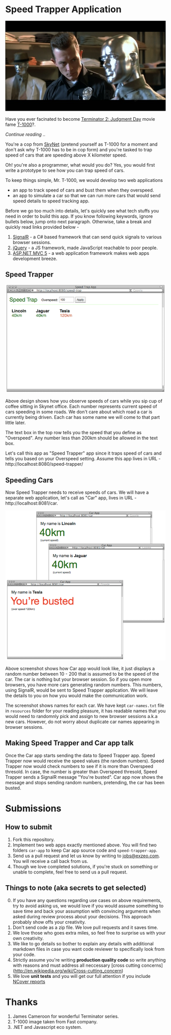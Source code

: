 # Speed Trapper Application

<img src="images/T1000.jpg" />

Have you ever facinated to become [Terminator 2: Judgment Day](http://en.wikipedia.org/wiki/Terminator_2:_Judgment_Day) movie fame [T-1000](http://en.wikipedia.org/wiki/T-1000)?. 

*Continue reading ..*

You're a cop from [SkyNet](http://en.wikipedia.org/wiki/Skynet_(Terminator)) (pretend yourself as T-1000 for a moment and don't ask why T-1000 has to be in cop form) and you're tasked to trap speed of cars that are speeding above X kilometer speed.

Oh! you're also a programmer, what would you do? Yes, you would first write a prototype to see how you can trap speed of cars.

To keep things simple, Mr. T-1000, we would develop two web applications 

* an app to track speed of cars and bust them when they overspeed.
* an app to simulate a car so that we can run more cars that would send speed details to speed tracking app. 

Before we go too much into details, let's quickly see what tech stuffs you need in order to build this app. If you know following keywords, ignore bullets below, jump onto next paragraph. Otherwise, take a break and quickly read links provided below -

1. [SignalR](http://signalr.net/) - a C# based framework that can send quick signals to various browser sessions.
2. [jQuery](https://jquery.org/) - a JS framework, made JavaScript reachable to poor people.
3. [ASP.NET MVC 5](http://en.wikipedia.org/wiki/ASP.NET_MVC_Framework) - a web application framework makes web apps development breeze.

## Speed Trapper

![image](./images/speed-trap-app-sc.png)

Above design shows how you observe speeds of cars while you sip cup of coffee sitting in Skynet office. Each number represents current speed of cars speeding in some roads. We don't care about which road a car is currently being driven. Each car has some name we will come to that part little later.

The text box in the top row tells you the speed that you define as "Overspeed". Any number less than 200km should be allowed in the text box.

Let's call this app as "Speed Trapper" app since it traps speed of cars and tells you based on your Overspeed setting. Assume this app lives in URL - http://localhost:8080/speed-trapper/

## Speeding Cars

Now Speed Trapper needs to receive speeds of cars. We will have a separate web application, let's call as "Car" app, lives in URL - http://localhost:8081/car.

![image](./images/car-app-sc.png)

Above screenshot shows how Car app would look like, it just displays a random number between 10 - 200 that is assumed to be the speed of the car. The car is nothing but your browser session. So if you open more browsers, you have more cars generating random numbers. This numbers, using SignalR, would be sent to Speed Trapper application. We will leave the details to you on how you would make the communication work.

The screenshot shows names for each car. We have kept ```car-names.txt``` file in ```resources``` folder for your reading pleasure, it has readable names that you would need to randomnly pick and assign to new browser sessions a.k.a new cars. However, do not worry about duplicate car names appearing in browser sessions.

## Making Speed Trapper and Car app talk

Once the Car app starts sending the data to Speed Trapper app. Speed Trapper now would receive the speed values (the random numbers). Speed Trapper now would check numbers to see if it is more than Overspeed thresold. In case, the number is greater than Overspeed thresold, Speed Trapper sends a SignalR message "You're busted". Car app now shows the message and stops sending random numbers, pretending, the car has been busted.

# Submissions

## How to submit

1. Fork this repository.
2. Implement two web apps exactly mentioned above. You will find two folders ```car-app``` to keep Car app source code and ```speed-trapper-app```.
3. Send us a pull request and let us know by writing to jobs@exzeo.com. You will receive a call back from us.
4. Though we love completed solutions, if you're stuck on something or unable to complete, feel free to send us a pull request.

## Things to note (aka secrets to get selected)

0. If you have any questions regarding use cases on above requirements, try to avoid asking us, we would love if you would assume something to save time and back your assumption with convincing arguments when asked during review process about your decisions. This approach probably show offs your creativity.
1. Don't send code as a zip file. We love pull requests and it saves time.
2. We love those who goes extra miles, so feel free to surprise us with your own creativity.
3. We like to go details so bother to explain any details with additional markdown files in case you want code reviewer to specifically look from your code.
4. Strictly assume you're writing __production quality code__ so write anything with reasons and must address all neccessary [cross cutting concerns] (http://en.wikipedia.org/wiki/Cross-cutting_concern)
5. We love __unit tests__ and you will get our full attention if you include [NCover reports](http://ncover.sourceforge.net/sample-output/NCover-report.html)

# Thanks
1. James Cameroon for wonderful Terminator series.
2. T-1000 image taken from Fast company.
3. .NET and Javascript eco system.